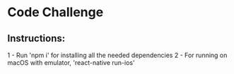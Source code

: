# Code Challenge

## Instructions:

1 - Run 'npm i' for installing all the needed dependencies
2 - For running on macOS with emulator, 'react-native run-ios' 